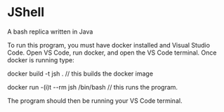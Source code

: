 # JShell
A bash replica written in Java

To run this program, you must have docker installed and Visual Studio Code. Open VS Code, run docker, and open the VS Code terminal. Once docker is running type:

docker build -t jsh .  // this builds the docker image

docker run -(i)t --rm jsh /bin/bash    // this runs the program.

The program should then be running your VS Code terminal.
